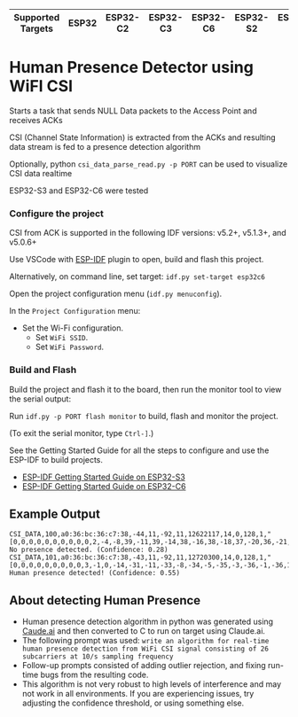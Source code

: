 | Supported Targets | ESP32 | ESP32-C2 | ESP32-C3 | ESP32-C6 | ESP32-S2 | ESP32-S3 |
| ----------------- | ----- | -------- | -------- | -------- | -------- | -------- |

# Human Presence Detector using WiFI CSI

Starts a task that sends NULL Data packets to the Access Point and receives ACKs

CSI (Channel State Information) is extracted from the ACKs and resulting data stream is fed to a presence detection algorithm

Optionally, python `csi_data_parse_read.py -p PORT` can be used to visualize CSI data realtime

ESP32-S3 and ESP32-C6 were tested

### Configure the project

CSI from ACK is supported in the following IDF versions: v5.2+, v5.1.3+, and v5.0.6+

Use VSCode with [ESP-IDF](https://github.com/espressif/vscode-esp-idf-extension/blob/master/docs/tutorial/install.md) plugin to open, build and flash this project.

Alternatively, on command line, set target: `idf.py set-target esp32c6`

Open the project configuration menu (`idf.py menuconfig`).

In the `Project Configuration` menu:

* Set the Wi-Fi configuration.
    * Set `WiFi SSID`.
    * Set `WiFi Password`.

### Build and Flash

Build the project and flash it to the board, then run the monitor tool to view the serial output:

Run `idf.py -p PORT flash monitor` to build, flash and monitor the project.

(To exit the serial monitor, type ``Ctrl-]``.)

See the Getting Started Guide for all the steps to configure and use the ESP-IDF to build projects.

* [ESP-IDF Getting Started Guide on ESP32-S3](https://docs.espressif.com/projects/esp-idf/en/latest/esp32s3/get-started/index.html)
* [ESP-IDF Getting Started Guide on ESP32-C6](https://docs.espressif.com/projects/esp-idf/en/latest/esp32c6/get-started/index.html)

## Example Output
```
CSI_DATA,100,a0:36:bc:36:c7:38,-44,11,-92,11,12622117,14,0,128,1,"[0,0,0,0,0,0,0,0,0,0,2,-4,-8,39,-11,39,-14,38,-16,38,-18,37,-20,36,-21,34,-21,34,-22,32,-22,31,-21,31,-21,30,-20,30,-20,30,-18,29,-17,30,-15,29,-13,28,-13,28,-11,28,-10,26,-9,24,-7,23,-7,21,-6,20,-6,17,0,0,-7,12,-9,8,-10,6,-9,8,-10,6,-62,18,0,0,0,0,14,117,-24,-30,-110,1,0,0,64,76,-54,68,-91,-124,-72,19,0,0,0,0,23,117,-24,-30,-110,1,0,0,0,0,87,37,29,-58,-33,84,72,65,83,-23,96,-67,-119,-14,97,117]"
No presence detected. (Confidence: 0.28)
CSI_DATA,101,a0:36:bc:36:c7:38,-43,11,-92,11,12720300,14,0,128,1,"[0,0,0,0,0,0,0,0,0,3,-1,0,-14,-31,-11,-33,-8,-34,-5,-35,-3,-36,-1,-36,1,-35,3,-35,5,-35,6,-34,6,-33,7,-33,8,-33,8,-33,7,-32,7,-32,6,-31,5,-30,6,-30,5,-29,5,-27,5,-26,4,-24,5,-22,5,-20,6,-18,0,0,8,-12,10,-9,11,-6,10,-9,11,-6,-7,-12,-8,-15,-7,-12,-8,-15,-15,-23,-17,-22,-18,-22,-18,-23,-18,-24,-19,-23,-18,-24,-19,-23,-11,-13,-10,-11,-8,-9,-8,-8,-7,-7,-3,-7,-2,-7,0,-8,1,-7,-6,10,18,1,0,0,0,0,0,0]"
Human presence detected! (Confidence: 0.55)
```

## About detecting Human Presence

* Human presence detection algorithm in python was generated using [Caude.ai](https://claude.ai/) and then converted to C to run on target using Claude.ai. 
* The following prompt was used: `write an algorithm for real-time human presence detection from WiFi CSI signal consisting of 26 subcarriers at 10/s sampling frequency`
* Follow-up prompts consisted of adding outlier rejection, and fixing run-time bugs from the resulting code.
* This algorithm is not very robust to high levels of interference and may not work in all environments. If you are experiencing issues, try adjusting the confidence threshold, or using something else.




